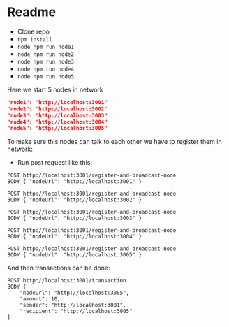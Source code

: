 # Readme

- Clone repo
- ```npm install```
- ```node npm run node1```
- ```node npm run node2```
- ```node npm run node3```
- ```node npm run node4```
- ```node npm run node5```

Here we start 5 nodes in network

```json
"node1": "http://localhost:3001"
"node2": "http://localhost:3002"
"node3": "http://localhost:3003"
"node4": "http://localhost:3004"
"node5": "http://localhost:3005"
```

To make sure this nodes can talk to each other we have to register them in network:

- Run post request like this:
```
POST http://localhost:3001/register-and-broadcast-node
BODY { "nodeUrl": "http://localhost:3001" }
```

```
POST http://localhost:3001/register-and-broadcast-node
BODY { "nodeUrl": "http://localhost:3002" }
```

```
POST http://localhost:3001/register-and-broadcast-node
BODY { "nodeUrl": "http://localhost:3003" }
```

```
POST http://localhost:3001/register-and-broadcast-node
BODY { "nodeUrl": "http://localhost:3004" }
```

```
POST http://localhost:3001/register-and-broadcast-node
BODY { "nodeUrl": "http://localhost:3005" }
```

And then transactions can be done:
```
POST http://localhost:3001/transaction
BODY {
    "nodeUrl": "http://localhost:3005",
    "amount": 10,
    "sender": "http://localhost:3001",
    "recipient": "http://localhost:3005"
}
```
